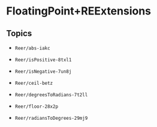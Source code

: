# FloatingPoint+REExtensions

## Topics

- ``Reer/abs-iakc``

- ``Reer/isPositive-8txl1``

- ``Reer/isNegative-7un8j``

- ``Reer/ceil-betz``

- ``Reer/degreesToRadians-7t2ll``

- ``Reer/floor-28x2p``

- ``Reer/radiansToDegrees-29mj9``
